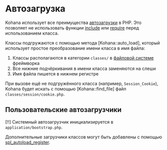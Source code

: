 # Автозагрузка

Kohana использует все преимущества [автозагрузки](http://php.net/manual/language.oop5.autoload.php) в PHP. Это позволяет не использовать функции [include](http://php.net/include) или [require](http://php.net/require) перед использованием класса.

Классы подгружаются с помощью метода [Kohana::auto_load], который использует простое преобразование имени класса в имя файла:

1. Классы располагаются в категории `classes/` в [файловой системе](start.filesystem) фреймворка
2. Все нижние подчёркивания в имени класса заменяются на слеши
2. Имя файла пишется в нижнем регистре

При вызове ещё не подгружённого класса (например, `Session_Cookie`), Kohana будет искать с помощью [Kohana::find_file] файл `classes/session/cookie.php`.

## Пользовательские автозагрузчики

[!!] Системный автозагрузчик инициализируется в `application/bootstrap.php`.

Дополнительные загрузчики классов могут быть добавлены с помощью [spl_autoload_register](http://php.net/spl_autoload_register).

